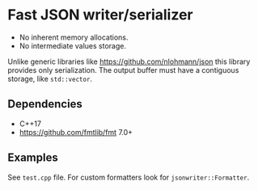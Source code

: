 # Fast JSON writer/serializer

* No inherent memory allocations.
* No intermediate values storage.

Unlike generic libraries like https://github.com/nlohmann/json this library
provides only serialization. The output buffer must have a contiguous storage,
like `std::vector`.

## Dependencies

* C++17
* https://github.com/fmtlib/fmt 7.0+

## Examples

See `test.cpp` file. For custom formatters look for `jsonwriter::Formatter`.
